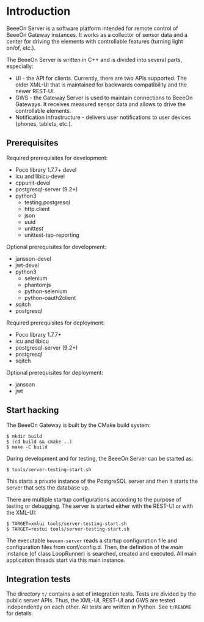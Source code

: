 # Introduction

BeeeOn Server is a software platform intended for remote control of BeeeOn Gateway
instances. It works as a collector of sensor data and a center for driving the
elements with controllable features (turning light on/of, etc.).

The BeeeOn Server is written in C++ and is divided into several parts,
especially:

* UI - the API for clients. Currently, there are two APIs supported. The older XML-UI
that is maintained for backwards compatibility and the newer REST-UI.
* GWS - the Gateway Server is used to maintain connections to BeeeOn Gateways. It
receives measured sensor data and allows to drive the controllable elements.
* Notification Infrastructure - delivers user notifications to user devices
(phones, tablets, etc.).

## Prerequisites

Required prerequisites for development:

* Poco library 1.7.7+ devel
* icu and libicu-devel
* cppunit-devel
* postgresql-server (9.2+)
* python3
  * testing.postgresql
  * http.client
  * json
  * uuid
  * unittest
  * unittest-tap-reporting

Optional prerequisites for development:

* jansson-devel
* jwt-devel
* python3
  * selenium
  * phantomjs
  * python-selenium
  * python-oauth2client
* sqitch
* postgresql

Required prerequisites for deployment:

* Poco library 1.7.7+
* icu and libicu
* postgresql-server (9.2+)
* postgresql
* sqitch

Optional prerequisites for deployment:

* jansson
* jwt

## Start hacking

The BeeeOn Gateway is built by the CMake build system:

```
$ mkdir build
$ (cd build && cmake ..)
$ make -C build
```

During development and for testing, the BeeeOn Server can be started as:

```
$ tools/server-testing-start.sh
```

This starts a private instance of the PostgreSQL server and then it starts the server
that sets the database up.

There are multiple startup configurations according to the purpose of testing or debugging.
The server is started either with the REST-UI or with the XML-UI:

```
$ TARGET=xmlui tools/server-testing-start.sh
$ TARGET=restui tools/server-testing-start.sh
```

The executable `beeeon-server` reads a startup configuration file and configuration
files from conf/config.d. Then, the definition of the _main_ instance (of class
LoopRunner) is searched, created and executed. All main application threads start
via this main instance.

## Integration tests

The directory `t/` contains a set of integration tests. Tests are divided by the public server APIs. Thus,
the XML-UI, REST-UI and GWS are tested independently on each other. All tests are written in Python.
See `t/README` for details.
